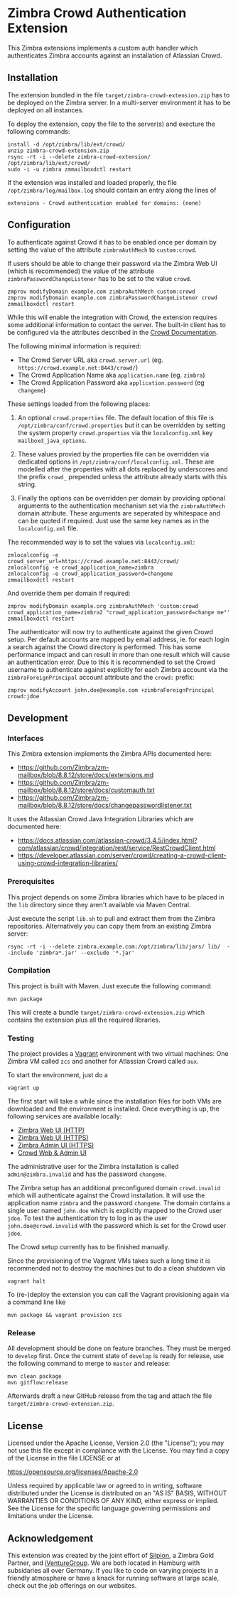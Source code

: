 # Zimbra Crowd Authentication Extension

This Zimbra extensions implements a custom auth handler which authenticates
Zimbra accounts against an installation of Atlassian Crowd.



## Installation

The extension bundled in the file `target/zimbra-crowd-extension.zip` has to
be deployed on the Zimbra server.  In a multi-server environment it has to
be deployed on all instances.

To deploy the extension, copy the file to the server(s) and execture the
following commands:

```
install -d /opt/zimbra/lib/ext/crowd/
unzip zimbra-crowd-extension.zip
rsync -rt -i --delete zimbra-crowd-extension/ /opt/zimbra/lib/ext/crowd/
sudo -i -u zimbra zmmailboxdctl restart
```

If the extension was installed and loaded properly, the file
`/opt/zimbra/log/mailbox.log` should contain an entry along the lines of

```
extensions - Crowd authentication enabled for domains: (none)
```


## Configuration

To authenticate against Crowd it has to be enabled once per domain by setting
the value of the attribute `zimbraAuthMech` to `custom:crowd`.

If users should be able to change their password via the Zimbra Web UI (which
is recommended) the value of the attribute `zimbraPasswordChangeListener` has
to be set to the value `crowd`.

```
zmprov modifyDomain example.com zimbraAuthMech custom:crowd
zmprov modifyDomain example.com zimbraPasswordChangeListener crowd
zmmailboxdctl restart
```

While this will enable the integration with Crowd, the extension requires some
additional information to contact the server.  The built-in client has to be
configured via the attributes described in the [Crowd Documentation](https://confluence.atlassian.com/crowd/the-crowd-properties-file-98665664.html).

The following minimal information is required:

* The Crowd Server URL aka `crowd.server.url` (eg. `https://crowd.example.net:8443/crowd/`)
* The Crowd Application Name aka `application.name` (eg. `zimbra`)
* The Crowd Application Password aka `application.password` (eg `changeme`)

These settings loaded from the following places:

1. An optional `crowd.properties` file. The default location of this file is
   `/opt/zimbra/conf/crowd.properties` but it can be overridden by setting
   the system property `crowd.properties` via the `localconfig.xml` key
   `mailboxd_java_options`.

2. These values provied by the properties file can be overridden via dedicated
   options in `/opt/zimbra/conf/localconfig.xml`.  These are modelled after
   the properties with all dots replaced by underscores and the prefix
   `crowd_` prepended unless the attribute already starts with this string.

3. Finally the options can be overridden per domain by providing optional
   arguments to the authentication mechanism set via the `zimbraAuthMech`
   domain attribute.  These arguments are seperated by whitespace and can be
   quoted if required.  Just use the same key names as in the `localconfig.xml`
   file.

The recommended way is to set the values via `localconfig.xml`:

```
zmlocalconfig -e crowd_server_url=https://crowd.example.net:8443/crowd/
zmlocalconfig -e crowd_application_name=zimbra
zmlocalconfig -e crowd_application_password=changeme
zmmailboxdctl restart
```

And override them per domain if required:

```
zmprov modifyDomain example.org zimbraAuthMech 'custom:crowd crowd_application_name=zimbra2 "crowd_application_password=change me"'
zmmailboxdctl restart
```

The authenticator will now try to authenticate against the given Crowd setup.
Per default accounts are mapped by email address, ie. for each login a search
against the Crowd directory is performed.  This has some performance impact
and can result in more than one result which will cause an authentication
error.  Due to this it is recommended to set the Crowd username to
authenticate against explicitly for each Zimbra account via the
`zimbraForeignPrincipal` account attribute and the `crowd:` prefix:

```
zmprov modifyAccount john.doe@example.com +zimbraForeignPrincipal crowd:jdoe
```


## Development

### Interfaces

This Zimbra extension implements the Zimbra APIs documented here:

* https://github.com/Zimbra/zm-mailbox/blob/8.8.12/store/docs/extensions.md
* https://github.com/Zimbra/zm-mailbox/blob/8.8.12/store/docs/customauth.txt
* https://github.com/Zimbra/zm-mailbox/blob/8.8.12/store/docs/changepasswordlistener.txt

It uses the Atlassian Crowd Java Integration Libraries which are documented
here:

* https://docs.atlassian.com/atlassian-crowd/3.4.5/index.html?com/atlassian/crowd/integration/rest/service/RestCrowdClient.html
* https://developer.atlassian.com/server/crowd/creating-a-crowd-client-using-crowd-integration-libraries/

### Prerequisites

This project depends on some Zimbra libraries which have to be placed in
the `lib` directory since they aren't available via Maven Central.

Just execute the script `lib.sh` to pull and extract them from the Zimbra
repositories.  Alternatively you can copy them from an existing Zimbra
server:

```
rsync -rt -i --delete zimbra.example.com:/opt/zimbra/lib/jars/ lib/  --include 'zimbra*.jar' --exclude '*.jar'
```

### Compilation

This project is built with Maven.  Just execute the following command:

```
mvn package
```

This will create a bundle `target/zimbra-crowd-extension.zip` which contains
the extension plus all the required libraries.

### Testing

The project provides a [Vagrant](https://www.vagrantup.com/) environment
with two virtual machines:  One Zimbra VM called `zcs` and another for
Atlassian Crowd called `aux`.

To start the environment, just do a

```
vagrant up
```

The first start will take a while since the installation files for both VMs
are downloaded and the environment is installed.  Once everything is up, the
following services are available locally:

* [Zimbra Web UI (HTTP)](http://127.0.0.1:7080/)
* [Zimbra Web UI (HTTPS)](https://127.0.0.1:7443/)
* [Zimbra Admin UI (HTTPS)](https://127.0.0.1:7071/)
* [Crowd Web & Admin UI](http://127.0.0.1:8095/)

The administrative user for the Zimbra installation is called
`admin@zimbra.invalid` and has the password `changeme`.

The Zimbra setup has an additional preconfigured domain `crowd.invalid` which
will authenticate against the Crowd installation.  It will use the application
name `zimbra` and the password `changeme`.  The domain contains a single user
named `john.doe` which is explicitly mapped to the Crowd user `jdoe`.  To test
the authentication try to log in as the user `john.doe@crowd.invalid` with the
password which is set for the Crowd user `jdoe`.

The Crowd setup currently has to be finished manually.

Since the provisioning of the Vagrant VMs takes such a long time it is
recommended not to destroy the machines but to do a clean shutdown via

```
vagrant halt
```

To (re-)deploy the extension you can call the Vagrant provisioning again via
a command line like

```
mvn package && vagrant provision zcs
```


### Release

All development should be done on feature branches.  They must be merged to
`develop` first.  Once the current state of `develop` is ready for release,
use the following command to merge to `master` and release:

```
mvn clean package
mvn gitflow:release
```

Afterwards draft a new GitHub release from the tag and attach the file
`target/zimbra-crowd-extension.zip`.


## License

Licensed under the Apache License, Version 2.0 (the "License");
you may not use this file except in compliance with the License.
You may find a copy of the License in the file LICENSE or at

https://opensource.org/licenses/Apache-2.0

Unless required by applicable law or agreed to in writing, software
distributed under the License is distributed on an "AS IS" BASIS,
WITHOUT WARRANTIES OR CONDITIONS OF ANY KIND, either express or implied.
See the License for the specific language governing permissions and
limitations under the License.


## Acknowledgement

This extension was created by the joint effort of [Silpion](https://www.silpion.de/),
a Zimbra Gold Partner, and [iVentureGroup](https://www.iventuregroup.com/).
We are both located in Hamburg with subsidaries all over Germany.  If you
like to code on varying projects in a friendly atmosphere or have a knack for
running software at large scale, check out the job offerings on our websites.
